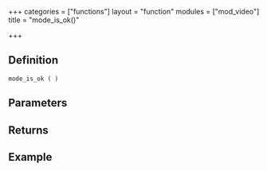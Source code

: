 +++
categories = ["functions"]
layout = "function"
modules = ["mod_video"]
title = "mode_is_ok()"

+++

## Definition

    mode_is_ok ( )

## Parameters

## Returns

## Example
